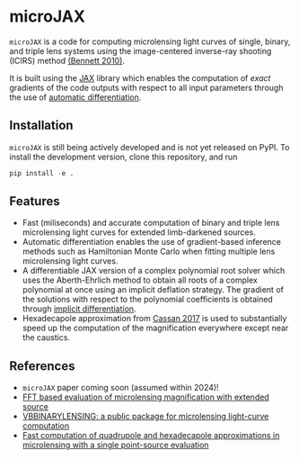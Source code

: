# microJAX

`microJAX` is a code for computing microlensing light curves of single, binary, and triple lens systems using the image-centered inverse-ray shooting (ICIRS) method [(Bennett 2010)](https://ui.adsabs.harvard.edu/abs/2010ApJ...716.1408B/abstract). 

It is built using the [JAX](https://github.com/google/jax) library which enables the computation of *exact* gradients of the code outputs with respect to all input parameters through the use of [automatic differentiation](https://jax.readthedocs.io/en/latest/notebooks/autodiff_cookbook.html). 

## Installation
`microJAX` is still being actively developed and is not yet released on PyPI. To install the development version, clone this repository, and run
```python
pip install -e .
```
## Features
- Fast (miliseconds) and accurate computation of binary and triple lens microlensing light curves for extended limb-darkened sources.
- Automatic differentiation enables the use of gradient-based inference methods such as Hamiltonian Monte Carlo when fitting multiple lens microlensing light curves.
- A differentiable JAX version of a complex polynomial root solver which uses the Aberth-Ehrlich method to obtain all roots of a complex polynomial at once using an implicit deflation strategy. The gradient of the solutions with respect to the polynomial coefficients is obtained through [implicit differentiation](http://implicit-layers-tutorial.org/implicit_functions/).
- Hexadecapole approximation from [Cassan 2017](https://academic.oup.com/mnras/article/468/4/3993/3103057?login=true) is used to substantially speed up the computation of the magnification everywhere except near the caustics.

## References
- `microJAX` paper coming soon (assumed within 2024)!
- [FFT based evaluation of microlensing magnification with extended source](https://ui.adsabs.harvard.edu/abs/2022ApJ...937...63S/abstract)
- [VBBINARYLENSING: a public package for microlensing light-curve computation](https://ui.adsabs.harvard.edu/abs/2018MNRAS.479.5157B/abstract)
- [Fast computation of quadrupole and hexadecapole approximations in microlensing with a single point-source evaluation](https://academic.oup.com/mnras/article/468/4/3993/3103057?login=true)